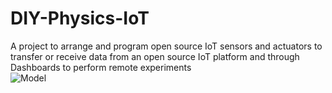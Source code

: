 # DIY-Physics-IoT
A project to arrange and program open source IoT sensors and actuators to transfer or receive data from an open source IoT platform 
and through Dashboards to perform remote experiments  
![Model](https://github.com/totheworld2004/DIY-Physics-IoT/blob/main/image.png)
